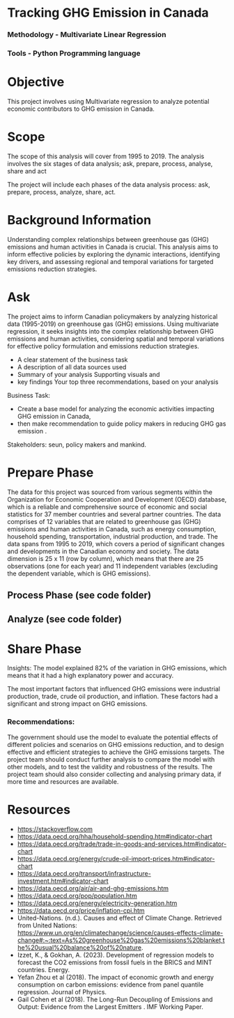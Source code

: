 # Tracking GHG Emission in Canada
### Methodology - Multivariate Linear Regression
### Tools - Python Programming language

# Objective
This project involves using Multivariate regression to analyze potential economic contributors to GHG emission in Canada. 

# Scope
The scope of this analysis will cover from 1995 to 2019. The analysis involves the six stages of data analysis; ask, prepare, process, analyse, share and act

The project will include each phases of the data analysis process: ask, prepare, process, analyze, share, act.

# Background Information
Understanding complex relationships between greenhouse gas (GHG) emissions and human activities in Canada is crucial. This analysis aims to inform effective policies by exploring the dynamic interactions, identifying key drivers, and assessing regional and temporal variations for targeted emissions reduction strategies.

# Ask
The project aims to inform Canadian policymakers by analyzing historical data (1995-2019) on greenhouse gas (GHG) emissions. Using multivariate regression, it seeks insights into the complex relationship between GHG emissions and human activities, considering spatial and temporal variations for effective policy formulation and emissions reduction strategies.
- A clear statement of the business task
- A description of all data sources used
- Summary of your analysis Supporting visuals and
- key findings Your top three recommendations, based on your analysis

Business Task: 
- Create a base model for analyzing the economic activities impacting GHG emission in Canada,
- then make recommendation to guide policy makers in reducing GHG gas emission .
  
Stakeholders: seun, policy makers and mankind.



# Prepare Phase
The data for this project was sourced from various segments within the Organization for Economic Cooperation and Development (OECD) database, which is a reliable and comprehensive source of economic and social statistics for 37 member countries and several partner countries. The data comprises of 12 variables that are related to greenhouse gas (GHG) emissions and human activities in Canada, such as energy consumption, household spending, transportation, industrial production, and trade. The data spans from 1995 to 2019, which covers a period of significant changes and developments in the Canadian economy and society. The data dimension is 25 x 11 (row by column), which means that there are 25 observations (one for each year) and 11 independent variables (excluding the dependent variable, which is GHG emissions).


## Process Phase (see code folder)

## Analyze (see code folder)

# Share Phase
Insights: The model explained 82% of the variation in GHG emissions, which means that it had a high explanatory power and accuracy.

The most important factors that influenced GHG emissions were industrial production, trade, crude oil production, and inflation. These factors had a significant and strong impact on GHG emissions.



### Recommendations: 
The government should use the model to evaluate the potential effects of different policies and scenarios on GHG emissions reduction, and to design effective and efficient strategies to achieve the GHG emissions targets.
The project team should conduct further analysis to compare the model with other models, and to test the validity and robustness of the results. The project team should also consider collecting and analysing primary data, if more time and resources are available.


# Resources
- https://stackoverflow.com
- https://data.oecd.org/hha/household-spending.htm#indicator-chart
- https://data.oecd.org/trade/trade-in-goods-and-services.htm#indicator-chart
- https://data.oecd.org/energy/crude-oil-import-prices.htm#indicator-chart
- https://data.oecd.org/transport/infrastructure-investment.htm#indicator-chart
- https://data.oecd.org/air/air-and-ghg-emissions.htm
- https://data.oecd.org/pop/population.htm
- https://data.oecd.org/energy/electricity-generation.htm
- https://data.oecd.org/price/inflation-cpi.htm
- United-Nations. (n.d.). Causes and effect of Climate Change. Retrieved from United Nations: https://www.un.org/en/climatechange/science/causes-effects-climate-change#:~:text=As%20greenhouse%20gas%20emissions%20blanket,the%20usual%20balance%20of%20nature.
- Izzet, K., & Gokhan, A. (2023). Development of regression models to forecast the CO2 emissions from fossil fuels in the BRICS and MINT countries. Energy.
- Yefan Zhou et al  (2018). The impact of economic growth and energy consumption on carbon emissions: evidence from panel quantile regression. Journal of Physics.
- Gail Cohen et al (2018). The Long-Run Decoupling of Emissions and Output: Evidence from the Largest Emitters . IMF Working Paper.





